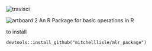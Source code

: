 
![travisci](https://travis-ci.org/mitchelllisle/mlr_package.svg?branch=master)

![artboard 2](https://user-images.githubusercontent.com/18128531/27258924-aaf071de-544a-11e7-996d-10c883690dff.png)
An R Package for basic operations in R

to install

```devtools::install_github("mitchelllisle/mlr_package")```
